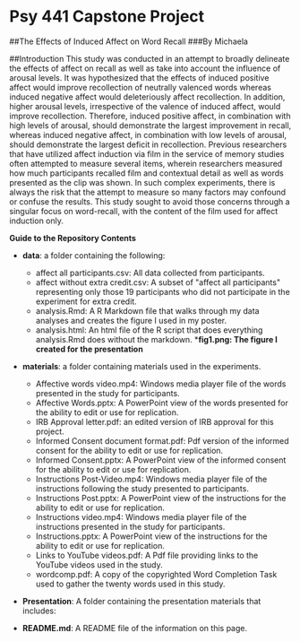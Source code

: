 # Psy 441 Capstone Project
##The Effects of Induced Affect on Word Recall
###By Michaela

##Introduction
This study was conducted in an attempt to broadly delineate the effects of affect on recall as well as take into account the influence of arousal levels.  It was hypothesized that the effects of induced positive affect would improve recollection of neutrally valenced words whereas induced negative affect would deleteriously affect recollection.  In addition, higher arousal levels, irrespective of the valence of induced affect, would improve recollection.  Therefore, induced positive affect, in combination with high levels of arousal, should demonstrate the largest improvement in recall, whereas induced negative affect, in combination with low levels of arousal, should demonstrate the largest deficit in recollection.  Previous researchers that have utilized affect induction via film in the service of memory studies often attempted to measure several items, wherein researchers measured how much participants recalled film and contextual detail as well as words presented as the clip was shown.  In such complex experiments, there is always the risk that the attempt to measure so many factors may confound or confuse the results.  This study sought to avoid those concerns through a singular focus on word-recall, with the content of the film used for affect induction only.

**Guide to the Repository Contents**

* **data**: a folder containing the following:
    * affect all participants.csv: All data collected from participants.
    * affect without extra credit.csv: A subset of "affect all participants" representing only those 19 participants who did not participate in the experiment for extra credit.
    * analysis.Rmd: A R Markdown file that walks through my data analyses and creates the figure I used in my poster.
    * analysis.html: An html file of the R script that does everything analysis.Rmd does without the markdown.
    *<b>fig1.png: The figure I created for the presentation</b>

* **materials**: a folder containing materials used in the experiments.
    * Affective words video.mp4: Windows media player file of the words presented in the study for participants.
    * Affective Words.pptx: A PowerPoint view of the words presented for the ability to edit or use for replication.
    * IRB Approval letter.pdf: an edited version of IRB approval for this project.
    * Informed Consent document format.pdf: Pdf version of the informed consent for the ability to edit or use for replication.
    * Informed Consent.pptx: A PowerPoint view of the informed consent for the ability to edit or use for replication.  
    * Instructions Post-Video.mp4: Windows media player file of the instructions following the study presented to participants.
    * Instructions Post.pptx: A PowerPoint view of the instructions for the ability to edit or use for replication. 
    * Instructions video.mp4: Windows media player file of the instructions presented in the study for participants.
    * Instructions.pptx:  A PowerPoint view of the instructions for the ability to edit or use for replication.
    * Links to YouTube videos.pdf: A Pdf file providing links to the YouTube videos used in the study.
    * wordcomp.pdf: A copy of the copyrighted Word Completion Task used to gather the twenty words used in this study. 
* **Presentation**: A folder containing the presentation materials that includes:



* **README.md**: A README file of the information on this page.